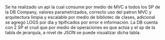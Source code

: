 Se ha realizado un api la cual consume por medio de MVC a todos los SP de la DB Company, valores parametrizados, correcto uso del patron MVC y arquitectura limpia y escalable por medio de bibliotec de clases, adicional se agregó LOGS por dia y tipificados por error e información.
La DB cuenta con 2 SP el crud que por medio de operaciones es que actúa y el sp de la tabla de jerarquía, a nivel de JSON se puede visualizar dicha tabla.
